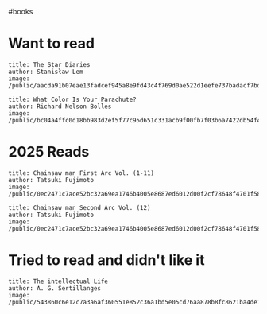 #books

# Want to read

```book
title: The Star Diaries
author: Stanisław Lem
image: /public/aacda91b07eae13fadcef945a8e9fd43c4f769d0ae522d1eefe737badacf7bde.jpg
```

```book
title: What Color Is Your Parachute?
author: Richard Nelson Bolles
image: /public/bc04a4ffc0d18bb983d2ef5f77c95d651c331acb9f00fb7f03b6a7422db54f4a.jpg
```

# 2025 Reads

```book
title: Chainsaw man First Arc Vol. (1-11) 
author: Tatsuki Fujimoto
image: /public/0ec2471c7ace52bc32a69ea1746b4005e8687ed6012d00f2cf78648f4701f586.webp
```

```book
title: Chainsaw man Second Arc Vol. (12) 
author: Tatsuki Fujimoto
image: /public/0ec2471c7ace52bc32a69ea1746b4005e8687ed6012d00f2cf78648f4701f586.webp
```

# Tried to read and didn't like it

```book
title: The intellectual Life
author: A. G. Sertillanges
image: /public/543860c6e12c7a3a6af360551e852c36a1bd5e05cd76aa878b8fc8621ba4de1c.jpg
```

